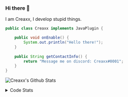 ### Hi there 👋

I am Creaxx, I develop stupid things. 

```java
public class Creaxx implements JavaPlugin {

    public void onEnable() {
        System.out.println("Hello there!");
    }
    
    public String getContactInfo() {
        return "Message me on discord: Creaxx#0001";
    }
}
```

![Creaxx's Github Stats](https://github-readme-stats.vercel.app/api?username=CreaxxOG&show_icons=true&theme=dark&count_private=true)

<details>
  <summary>Code Stats</summary>

<!--START_SECTION:waka-->
![Code Time](http://img.shields.io/badge/Code%20Time-717%20hrs%2052%20mins-blue)

![Lines of code](https://img.shields.io/badge/From%20Hello%20World%20I%27ve%20Written-9%20Thousand%20lines%20of%20code-blue)

**🐱 My GitHub Data** 

> 🏆 184 Contributions in the Year 2022
 > 
> 📦 415.6 kB Used in GitHub's Storage 
 > 
> 🚫 Not Opted to Hire
 > 
> 📜 2 Public Repositories 
 > 
> 🔑 5 Private Repositories  
 > 
**I'm a Night 🦉** 

```text
🌞 Morning    20 commits     ██░░░░░░░░░░░░░░░░░░░░░░░   11.24% 
🌆 Daytime    56 commits     ███████░░░░░░░░░░░░░░░░░░   31.46% 
🌃 Evening    96 commits     █████████████░░░░░░░░░░░░   53.93% 
🌙 Night      6 commits      ░░░░░░░░░░░░░░░░░░░░░░░░░   3.37%

```
📅 **I'm Most Productive on Monday** 

```text
Monday       34 commits     ████░░░░░░░░░░░░░░░░░░░░░   19.1% 
Tuesday      23 commits     ███░░░░░░░░░░░░░░░░░░░░░░   12.92% 
Wednesday    25 commits     ███░░░░░░░░░░░░░░░░░░░░░░   14.04% 
Thursday     30 commits     ████░░░░░░░░░░░░░░░░░░░░░   16.85% 
Friday       23 commits     ███░░░░░░░░░░░░░░░░░░░░░░   12.92% 
Saturday     24 commits     ███░░░░░░░░░░░░░░░░░░░░░░   13.48% 
Sunday       19 commits     ██░░░░░░░░░░░░░░░░░░░░░░░   10.67%

```


📊 **This Week I Spent My Time On** 

```text
💬 Programming Languages: 
Java                     7 hrs 17 mins       ██████████████████████░░░   89.72% 
Kotlin                   23 mins             █░░░░░░░░░░░░░░░░░░░░░░░░   4.89% 
XML                      16 mins             ░░░░░░░░░░░░░░░░░░░░░░░░░   3.42% 
YAML                     8 mins              ░░░░░░░░░░░░░░░░░░░░░░░░░   1.78% 
GitIgnore file           0 secs              ░░░░░░░░░░░░░░░░░░░░░░░░░   0.1%

🔥 Editors: 
IntelliJ                 8 hrs 7 mins        █████████████████████████   100.0%

```

**I Mostly Code in Java** 

```text
Java                     5 repos             █████████████████░░░░░░░░   71.43% 
EJS                      1 repo              ███░░░░░░░░░░░░░░░░░░░░░░   14.29% 
Kotlin                   1 repo              ███░░░░░░░░░░░░░░░░░░░░░░   14.29%

```



 Last Updated on 25/07/2022 18:31:06 UTC
<!--END_SECTION:waka-->
</details>
